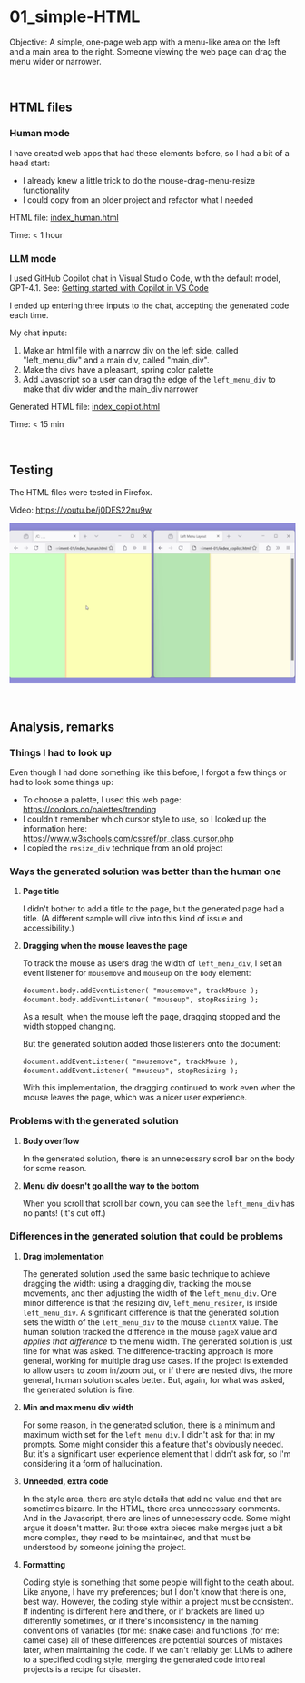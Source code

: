 # 01_simple-HTML

Objective: A simple, one-page web app with a menu-like area on the left and a main area to the right. Someone viewing the web page can drag the menu wider or narrower.

<p>&nbsp;</p>


## HTML files

### Human mode
I have created web apps that had these elements before, so I had a bit of a head start:
- I already knew a little trick to do the mouse-drag-menu-resize functionality
- I could copy from an older project and refactor what I needed

HTML file: [index_human.html](index_human.html)

Time: < 1 hour

### LLM mode
I used GitHub Copilot chat in Visual Studio Code, with the default model, GPT-4.1.  See: [Getting started with Copilot in VS Code](https://code.visualstudio.com/docs/copilot/getting-started)

I ended up entering three inputs to the chat, accepting the generated code each time.

My chat inputs:
1. Make an html file with a narrow div on the left side, called "left_menu_div" and a main div, called "main_div".
2. Make the divs have a pleasant, spring color palette
3. Add Javascript so a user can drag the edge of the `left_menu_div` to make that div wider and the main_div narrower

Generated HTML file: [index_copilot.html](index_copilot.html)

Time: < 15 min

<p>&nbsp;</p>


## Testing
The HTML files were tested in Firefox.

Video: https://youtu.be/j0DES22nu9w

<img src="images/01_side-by-side.png" width="600" />

<p>&nbsp;</p>


## Analysis, remarks

### Things I had to look up
Even though I had done something like this before, I forgot a few things or had to look some things up:
- To choose a palette, I used this web page: https://coolors.co/palettes/trending
- I couldn't remember which cursor style to use, so I looked up the information here: https://www.w3schools.com/cssref/pr_class_cursor.php
- I copied the `resize_div` technique from an old project

### Ways the generated solution was better than the human one

1. **Page title**

   I didn't bother to add a title to the page, but the generated page had a title.  (A different sample will dive into this kind of issue and accessibility.)

2. **Dragging when the mouse leaves the page**

   To track the mouse as users drag the width of `left_menu_div`, I set an event listener for `mousemove` and `mouseup` on the `body` element:
   ```
   document.body.addEventListener( "mousemove", trackMouse );
   document.body.addEventListener( "mouseup", stopResizing );
   ```
   As a result, when the mouse left the page, dragging stopped and the width stopped changing.
  
   But the generated solution added those listeners onto the document:
   ```
   document.addEventListener( "mousemove", trackMouse );
   document.addEventListener( "mouseup", stopResizing );
   ```
   With this implementation, the dragging continued to work even when the mouse leaves the page, which was a nicer user experience.

### Problems with the generated solution

1. **Body overflow**

   In the generated solution, there is an unnecessary scroll bar on the body for some reason.

2. **Menu div doesn't go all the way to the bottom**

   When you scroll that scroll bar down, you can see the `left_menu_div` has no pants! (It's cut off.)

### Differences in the generated solution that could be problems

1. **Drag implementation**

   The generated solution used the same basic technique to achieve dragging the width: using a dragging div, tracking the mouse movements, and then adjusting the width of the `left_menu_div`.  One minor difference is that the resizing div, `left_menu_resizer`, is inside `left_menu_div`.  A significant difference is that the generated solution sets the width of the `left_menu_div` to the mouse `clientX` value.  The human solution tracked the difference in the mouse `pageX` value and *applies that difference* to the menu width.  The generated solution is just fine for what was asked.  The difference-tracking approach is more general, working for multiple drag use cases.  If the project is extended to allow users to zoom in/zoom out, or if there are nested divs, the more general, human solution scales better.  But, again, for what was asked, the generated solution is fine.

3. **Min and max menu div width**
   
   For some reason, in the generated solution, there is a minimum and maximum width set for the `left_menu_div`.  I didn't ask for that in my prompts.  Some might consider this a feature that's obviously needed.  But it's a significant user experience element that I didn't ask for, so I'm considering it a form of hallucination.

2. **Unneeded, extra code**
   
   In the style area, there are style details that add no value and that are sometimes bizarre. In the HTML, there area unnecessary comments.  And in the Javascript, there are lines of unnecessary code.  Some might argue it doesn't matter.  But those extra pieces make merges just a bit more complex, they need to be maintained, and that must be understood by someone joining the project.

3. **Formatting**

   Coding style is something that some people will fight to the death about.  Like anyone, I have my preferences; but I don't know that there is one, best way.  However, the coding style within a project must be consistent.  If indenting is different here and there, or if brackets are lined up differently sometimes, or if there's inconsistency in the naming conventions of variables (for me: snake case) and functions (for me: camel case) all of these differences are potential sources of mistakes later, when maintaining the code.  If we can't reliably get LLMs to adhere to a specified coding style, merging the generated code into real projects is a recipe for disaster.



